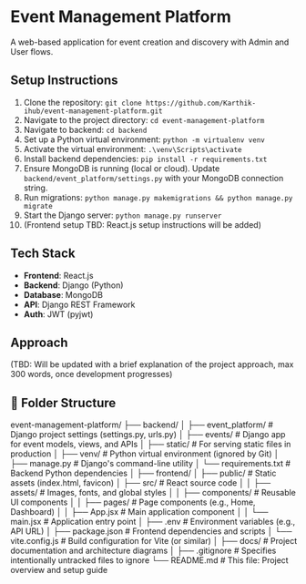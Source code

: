 # Event Management Platform
A web-based application for event creation and discovery with Admin and User flows.

## Setup Instructions
1. Clone the repository: `git clone https://github.com/Karthik-ihub/event-management-platform.git`
2. Navigate to the project directory: `cd event-management-platform`
3. Navigate to backend: `cd backend`
4. Set up a Python virtual environment: `python -m virtualenv venv`
5. Activate the virtual environment: `.\venv\Scripts\activate`
6. Install backend dependencies: `pip install -r requirements.txt`
7. Ensure MongoDB is running (local or cloud). Update `backend/event_platform/settings.py` with your MongoDB connection string.
8. Run migrations: `python manage.py makemigrations && python manage.py migrate`
9. Start the Django server: `python manage.py runserver`
10. (Frontend setup TBD: React.js setup instructions will be added)

## Tech Stack
- **Frontend**: React.js
- **Backend**: Django (Python)
- **Database**: MongoDB
- **API**: Django REST Framework
- **Auth**: JWT (pyjwt)

## Approach
(TBD: Will be updated with a brief explanation of the project approach, max 300 words, once development progresses)

## 📁 Folder Structure

event-management-platform/
├── backend/
│   ├── event_platform/      # Django project settings (settings.py, urls.py)
│   ├── events/              # Django app for event models, views, and APIs
│   ├── static/              # For serving static files in production
│   ├── venv/                # Python virtual environment (ignored by Git)
│   ├── manage.py            # Django's command-line utility
│   └── requirements.txt     # Backend Python dependencies
│
├── frontend/
│   ├── public/              # Static assets (index.html, favicon)
│   ├── src/                 # React source code
│   │   ├── assets/          # Images, fonts, and global styles
│   │   ├── components/      # Reusable UI components
│   │   ├── pages/           # Page components (e.g., Home, Dashboard)
│   │   ├── App.jsx          # Main application component
│   │   └── main.jsx         # Application entry point
│   ├── .env                 # Environment variables (e.g., API URL)
│   ├── package.json         # Frontend dependencies and scripts
│   └── vite.config.js       # Build configuration for Vite (or similar)
│
├── docs/                    # Project documentation and architecture diagrams
│
├── .gitignore               # Specifies intentionally untracked files to ignore
└── README.md                # This file: Project overview and setup guide
